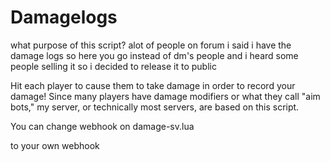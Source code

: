 # Damagelogs
what purpose of this script? 
alot of people on forum i said i have the damage logs so here you go instead of dm's people and i heard some people selling it 
so i decided to release it to public 

Hit each player to cause them to take damage in order to record your damage! Since many players have damage modifiers or what they call "aim bots," my server, or technically most servers, are based on this script.

You can change webhook on damage-sv.lua

to your own webhook

